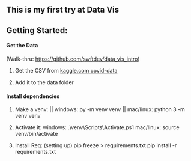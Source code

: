 ## This is my first try at Data Vis

## Getting Started:

#### Get the Data
 (Walk-thru: https://github.com/swftdev/data_vis_intro)

1. Get the CSV from
[kaggle.com covid-data](https://www.kaggle.com/sudalairajkumar/novel-corona-virus-2019-dataset?select=covid_19_data.csv)

2. Add it to the data folder

#### Install dependencies
1. Make a venv: ||
    windows: py -m venv venv ||
    mac/linux: python 3 -m venv venv

2. Activate it:
    windows: .\venv\Scripts\Activate.ps1
    mac/linux: source venv/bin/activate

3. Install Req:
    (setting up) pip freeze > requirements.txt
    pip install -r requirements.txt